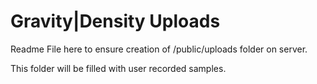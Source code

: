 # Gravity|Density Uploads

Readme File here to ensure creation of /public/uploads folder on server.

This folder will be filled with user recorded samples.

